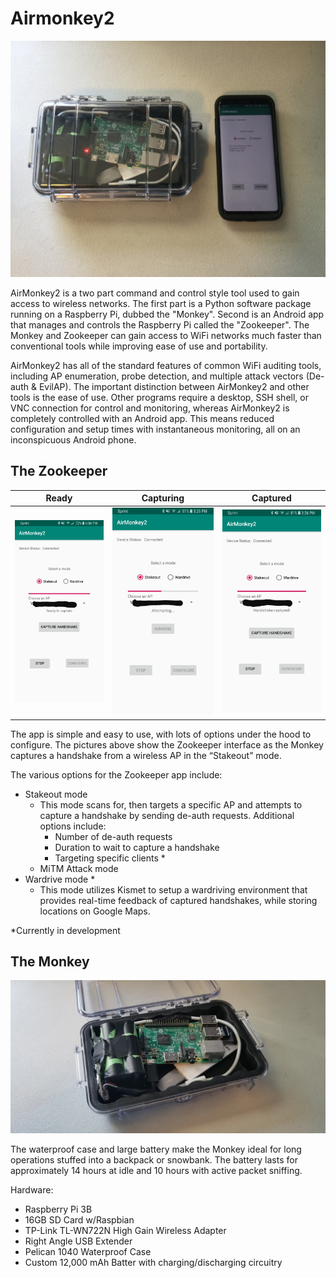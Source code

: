 # Airmonkey2

![](https://github.com/cudy789/airmonkey2/blob/master/img/IMG_0145.jpg)

AirMonkey2 is a two part command and control style tool used to gain access to wireless networks.  The first part is a Python software package running on a Raspberry Pi, dubbed the "Monkey".  Second is an Android app that manages and controls the Raspberry Pi called the "Zookeeper".  The Monkey and Zookeeper can gain access to WiFi networks much faster than conventional tools while improving ease of use and portability.

AirMonkey2 has all of the standard features of common WiFi auditing tools, including AP enumeration, probe detection, and multiple attack vectors (De-auth & EvilAP).  The important distinction between AirMonkey2 and other tools is the ease of use.  Other programs require a desktop, SSH shell, or VNC connection for control and monitoring, whereas AirMonkey2 is completely controlled with an Android app.  This means reduced configuration and setup times with instantaneous monitoring, all on an inconspicuous Android phone.

## The Zookeeper

Ready | Capturing | Captured
-------------|--------------|-------------
![](https://github.com/cudy789/airmonkey2/blob/master/img/20190109_110342.jpg)|![](https://github.com/cudy789/airmonkey2/blob/master/img/20190101_180029.jpg)|![](https://github.com/cudy789/airmonkey2/blob/master/img/20190101_175939.jpg)

The app is simple and easy to use, with lots of options under the hood to configure.  The pictures above show the Zookeeper interface as the Monkey captures a handshake from a wireless AP in the &#8220;Stakeout&#8221; mode.

The various options for the Zookeeper app include:
- Stakeout mode
  - This mode scans for, then targets a specific AP and attempts to capture a handshake by sending de-auth requests.  Additional options include:
    - Number of de-auth requests
    - Duration to wait to capture a handshake
    - Targeting specific clients *
  - MiTM Attack mode
- Wardrive mode *
  - This mode utilizes Kismet to setup a wardriving environment that provides real-time feedback of captured handshakes, while storing locations on Google Maps.

*Currently in development

## The Monkey

![](https://github.com/cudy789/airmonkey2/blob/master/img/20190101_152109.jpg)

The waterproof case and large battery make the Monkey ideal for long operations stuffed into a backpack or snowbank.  The battery lasts for approximately 14 hours at idle and 10 hours with active packet sniffing.

Hardware:

- Raspberry Pi 3B
- 16GB SD Card w/Raspbian
- TP-Link TL-WN722N High Gain Wireless Adapter
- Right Angle USB Extender
- Pelican 1040 Waterproof Case
- Custom 12,000 mAh Batter with charging/discharging circuitry
